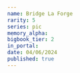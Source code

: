```yaml
---
name: Bridge La Forge
rarity: 5
series: pic
memory_alpha:
bigbook_tier: 2
in_portal:
date: 04/06/2024
published: true
---
```



